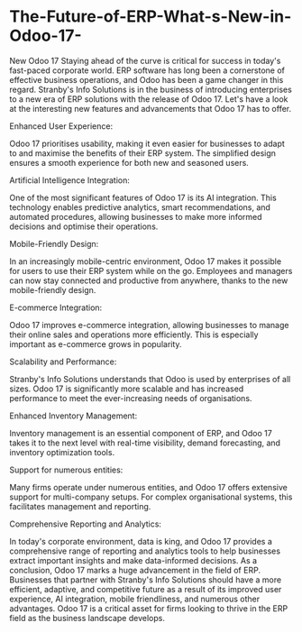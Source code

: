 # The-Future-of-ERP-What-s-New-in-Odoo-17-
New Odoo 17
Staying ahead of the curve is critical for success in today's fast-paced corporate world. ERP software has long been a cornerstone of effective business operations, and Odoo has been a game changer in this regard. Stranby's Info Solutions is in the business of introducing enterprises to a new era of ERP solutions with the release of Odoo 17. Let's have a look at the interesting new features and advancements that Odoo 17 has to offer.

Enhanced User Experience:

Odoo 17 prioritises usability, making it even easier for businesses to adapt to and maximise the benefits of their ERP system. The simplified design ensures a smooth experience for both new and seasoned users.

Artificial Intelligence Integration:

One of the most significant features of Odoo 17 is its AI integration. This technology enables predictive analytics, smart recommendations, and automated procedures, allowing businesses to make more informed decisions and optimise their operations.

Mobile-Friendly Design: 

In an increasingly mobile-centric environment, Odoo 17 makes it possible for users to use their ERP system while on the go. Employees and managers can now stay connected and productive from anywhere, thanks to the new mobile-friendly design.

E-commerce Integration: 

Odoo 17 improves e-commerce integration, allowing businesses to manage their online sales and operations more efficiently. This is especially important as e-commerce grows in popularity.

Scalability and Performance:

Stranby's Info Solutions understands that Odoo is used by enterprises of all sizes. Odoo 17 is significantly more scalable and has increased performance to meet the ever-increasing needs of organisations.

Enhanced Inventory Management:

Inventory management is an essential component of ERP, and Odoo 17 takes it to the next level with real-time visibility, demand forecasting, and inventory optimization tools.

Support for numerous entities:

Many firms operate under numerous entities, and Odoo 17 offers extensive support for multi-company setups. For complex organisational systems, this facilitates management and reporting.

Comprehensive Reporting and Analytics:

In today's corporate environment, data is king, and Odoo 17 provides a comprehensive range of reporting and analytics tools to help businesses extract important insights and make data-informed decisions. As a conclusion, Odoo 17 marks a huge advancement in the field of ERP. Businesses that partner with Stranby's Info Solutions should have a more efficient, adaptive, and competitive future as a result of its improved user experience, AI integration, mobile friendliness, and numerous other advantages. Odoo 17 is a critical asset for firms looking to thrive in the ERP field as the business landscape develops.



